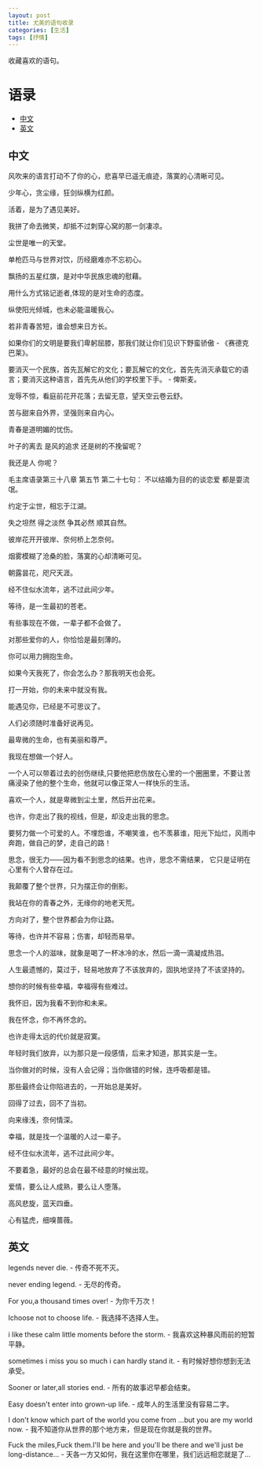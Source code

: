 ```yaml
---
layout: post
title: 尤美的语句收录
categories: [生活]
tags: [抒情]
---
```


收藏喜欢的语句。

# 语录

+ [中文](#中文)
+ [英文](#英文)




## 中文

风吹来的语言打动不了你的心，悲喜早已遥无痕迹，落寞的心清晰可见。

少年心，贪尘缘，狂剑纵横为红颜。

活着，是为了遇见美好。

我拼了命去微笑，却抵不过刺穿心窝的那一剑凄凉。

尘世是唯一的天堂。

单枪匹马与世界对饮，历经磨难亦不忘初心。

飘扬的五星红旗，是对中华民族忠魂的慰藉。

用什么方式铭记逝者,体现的是对生命的态度。

纵使阳光倾城，也未必能温暖我心。

若非青春苦短，谁会想来日方长。

如果你们的文明是要我们卑躬屈膝，那我们就让你们见识下野蛮骄傲 - 《赛德克巴莱》。

要消灭一个民族，首先瓦解它的文化；要瓦解它的文化，首先先消灭承载它的语言；要消灭这种语言，首先先从他们的学校里下手。 - 俾斯麦。

宠辱不惊，看庭前花开花落；去留无意，望天空云卷云舒。

苦与甜来自外界，坚强则来自内心。

青春是道明媚的忧伤。

叶子的离去 是风的追求 还是树的不挽留呢？

我还是人 你呢？

毛主席语录第三十八章 第五节 第二十七句： 不以结婚为目的的谈恋爱 都是耍流氓。

约定于尘世，相忘于江湖。

失之坦然 得之淡然 争其必然 顺其自然。

彼岸花开开彼岸、奈何桥上怎奈何。

烟雾模糊了沧桑的脸，落寞的心却清晰可见。

朝露昙花，咫尺天涯。

经不住似水流年，逃不过此间少年。

等待，是一生最初的苍老。

有些事现在不做，一辈子都不会做了。

对那些爱你的人，你恰恰是最刻薄的。

你可以用力拥抱生命。

如果今天我死了，你会怎么办？那我明天也会死。

打一开始，你的未来中就没有我。

能遇见你，已经是不可思议了。

人们必须随时准备好说再见。

最卑微的生命，也有美丽和尊严。

我现在想做一个好人。

一个人可以带着过去的创伤继续,只要他把悲伤放在心里的一个圈圈里，不要让苦痛浸染了他的整个生命，他就可以像正常人一样快乐的生活。

喜欢一个人，就是卑微到尘土里，然后开出花来。

也许，你走出了我的视线，但是，却没走出我的思念。

要努力做一个可爱的人。不埋怨谁，不嘲笑谁，也不羡慕谁，阳光下灿烂，风雨中奔跑，做自己的梦，走自己的路！

思念，很无力——因为看不到思念的结果。也许，思念不需结果， 它只是证明在心里有个人曾存在过。

我颠覆了整个世界，只为摆正你的倒影。

我站在你的青春之外，无缘你的地老天荒。

方向对了，整个世界都会为你让路。

等待，也许并不容易；伤害，却轻而易举。

思念一个人的滋味，就象是喝了一杯冰冷的水，然后一滴一滴凝成热泪。

人生最遗憾的，莫过于，轻易地放弃了不该放弃的，固执地坚持了不该坚持的。

想你的时候有些幸福，幸福得有些难过。

我怀旧，因为我看不到你和未来。

我在怀念，你不再怀念的。

也许走得太远的代价就是寂寞。

年轻时我们放弃，以为那只是一段感情，后来才知道，那其实是一生。

当你做对的时候，没有人会记得；当你做错的时候，连呼吸都是错。

那些最终会让你陷进去的，一开始总是美好。

回得了过去，回不了当初。

向来缘浅，奈何情深。

幸福，就是找一个温暖的人过一辈子。

经不住似水流年，逃不过此间少年。

不要着急，最好的总会在最不经意的时候出现。

爱情，要么让人成熟，要么让人堕落。

高风悲旋，蓝天四垂。

心有猛虎，细嗅蔷薇。




## 英文
legends never die. - 传奇不死不灭。

never ending legend. - 无尽的传奇。

For you,a thousand times over! - 为你千万次！

Ichoose not to choose life. - 我选择不选择人生。

i like these calm little moments before the storm. - 我喜欢这种暴风雨前的短暂平静。

sometimes i miss you so much i can hardly stand it. - 有时候好想你想到无法承受。

Sooner or later,all stories end. - 所有的故事迟早都会结束。

Easy doesn't enter into grown-up life. - 成年人的生活里没有容易二字。

I don't know which part of the world you come from ...but you are my world now. - 我不知道你从世界的那个地方来，但是现在你就是我的世界。

Fuck the miles,Fuck them.I'll be here and you'll be there and we'll just be long-distance... - 天各一方又如何，我在这里你在哪里，我们远远相恋就是了...

















